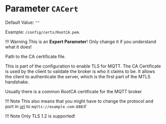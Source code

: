 # Parameter `CACert`
Default Value: `""`

Example: `/config/certs/RootCA.pem`.

!!! Warning
    This is an **Expert Parameter**! Only change it if you understand what it does!

Path to the CA certificate file.

This is part of the configuration to enable TLS for MQTT.
The CA Certificate is used by the client to validate the broker is who it claims to be.
It allows the client to authenticate the server, which is the first part of the MTLS handshake.

Usually there is a common RootCA certificate for the MQTT broker

!!! Note
    This also means that you might have to change the protocol and port in [uri](https://jomjol.github.io/AI-on-the-edge-device-docs/Parameters/#parameter-uri) to `mqtts://example.com:8883`!

!!! Note
    Only TLS 1.2 is supported!
